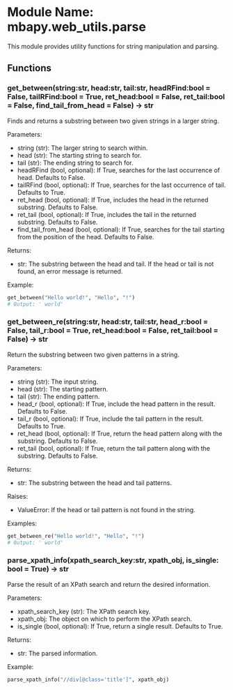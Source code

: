 # Module Name: mbapy.web_utils.parse

This module provides utility functions for string manipulation and parsing.  

## Functions

### get_between(string:str, head:str, tail:str, headRFind:bool = False, tailRFind:bool = True, ret_head:bool = False, ret_tail:bool = False, find_tail_from_head = False) -> str

Finds and returns a substring between two given strings in a larger string.  

Parameters:  
- string (str): The larger string to search within.  
- head (str): The starting string to search for.  
- tail (str): The ending string to search for.  
- headRFind (bool, optional): If True, searches for the last occurrence of head. Defaults to False.  
- tailRFind (bool, optional): If True, searches for the last occurrence of tail. Defaults to True.  
- ret_head (bool, optional): If True, includes the head in the returned substring. Defaults to False.  
- ret_tail (bool, optional): If True, includes the tail in the returned substring. Defaults to False.  
- find_tail_from_head (bool, optional): If True, searches for the tail starting from the position of the head. Defaults to False.  

Returns:  
- str: The substring between the head and tail. If the head or tail is not found, an error message is returned.  

Example:  
```python
get_between("Hello world!", "Hello", "!")
# Output: ' world'
```

### get_between_re(string:str, head:str, tail:str, head_r:bool = False, tail_r:bool = True, ret_head:bool = False, ret_tail:bool = False) -> str

Return the substring between two given patterns in a string.  

Parameters:  
- string (str): The input string.  
- head (str): The starting pattern.  
- tail (str): The ending pattern.  
- head_r (bool, optional): If True, include the head pattern in the result. Defaults to False.  
- tail_r (bool, optional): If True, include the tail pattern in the result. Defaults to True.  
- ret_head (bool, optional): If True, return the head pattern along with the substring. Defaults to False.  
- ret_tail (bool, optional): If True, return the tail pattern along with the substring. Defaults to False.  

Returns:  
- str: The substring between the head and tail patterns.  

Raises:  
- ValueError: If the head or tail pattern is not found in the string.  

Examples:  
```python
get_between_re("Hello world!", "Hello", "!")
# Output: ' world'
```

### parse_xpath_info(xpath_search_key:str, xpath_obj, is_single: bool = True) -> str

Parse the result of an XPath search and return the desired information.  

Parameters:  
- xpath_search_key (str): The XPath search key.  
- xpath_obj: The object on which to perform the XPath search.  
- is_single (bool, optional): If True, return a single result. Defaults to True.  

Returns:  
- str: The parsed information.  

Example:  
```python
parse_xpath_info("//div[@class='title']", xpath_obj)
```
